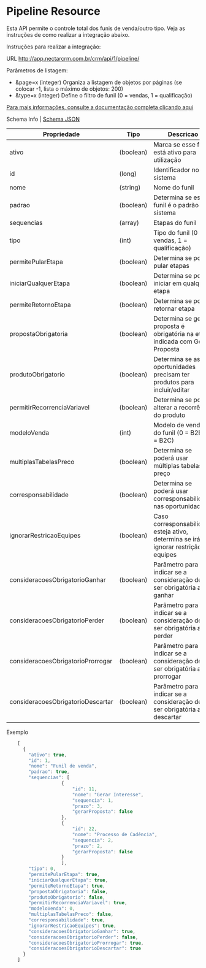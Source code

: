# Pipeline Resource

Esta API permite o controle total dos funis de venda/outro tipo. Veja as instruções de como realizar a integração abaixo.

Instruções para realizar a integração:

URL
http://app.nectarcrm.com.br/crm/api/1/pipeline/

Parâmetros de listagem:
* &page=x (integer) Organiza a listagem de objetos por páginas (se colocar -1, lista o máximo de objetos: 200)
* &type=x (integer) Define o filtro de funil (0 = vendas, 1 = qualificação)

[Para mais informações, consulte a documentação completa clicando aqui](http://docs.nectarcrm.apiary.io)

Schema Info | [Schema JSON](schema.json)

Propriedade | Tipo | Descricao
------------ | ------------- | -------------
ativo | (boolean) | Marca se esse funil está ativo para utilização
id | (long) | Identificador no sistema
nome | (string) | Nome do funil
padrao | (boolean) | Determina se esse funil é o padrão do sistema
sequencias | (array) | Etapas do funil
tipo | (int) | Tipo do funil (0 = vendas, 1 = qualificação)
permitePularEtapa | (boolean) | Determina se pode pular etapas
iniciarQualquerEtapa | (boolean) | Determina se pode iniciar em qualquer etapa
permiteRetornoEtapa | (boolean) | Determina se pode retornar etapa
propostaObrigatoria | (boolean) | Determina se gerar proposta é obrigatória na etapa indicada com Gerar Proposta
produtoObrigatorio | (boolean) | Determina se as oportunidades precisam ter produtos para incluir/editar
permitirRecorrenciaVariavel | (boolean) | Determina se pode alterar a recorrência do produto
modeloVenda | (int) | Modelo de venda do funil (0 = B2B, 1 = B2C)
multiplasTabelasPreco | (boolean) | Determina se poderá usar múltiplas tabelas de preço
corresponsabilidade | (boolean) | Determina se poderá usar corresponsabilidade nas oportunidades
ignorarRestricaoEquipes | (boolean) | Caso corresponsabilidade esteja ativo, determina se irá ignorar restrição de equipes
consideracoesObrigatorioGanhar | (boolean) | Parâmetro para indicar se a consideração deve ser obrigatória ao ganhar
consideracoesObrigatorioPerder | (boolean) | Parâmetro para indicar se a consideração deve ser obrigatória ao perder
consideracoesObrigatorioProrrogar | (boolean) | Parâmetro para indicar se a consideração deve ser obrigatória ao prorrogar
consideracoesObrigatorioDescartar | (boolean) | Parâmetro para indicar se a consideração deve ser obrigatória ao descartar

Exemplo
```js
    [
      {
        "ativo": true,
        "id": 1,
        "nome": "Funil de venda",
        "padrao": true,
        "sequencias": [
                    {
                        "id": 11,
                        "nome": "Gerar Interesse",
                        "sequencia": 1,
                        "prazo": 3,
                        "gerarProposta": false
                    },
                    {
                        "id": 22,
                        "nome": "Processo de Cadência",
                        "sequencia": 2,
                        "prazo": 2,
                        "gerarProposta": false
                    }
                    ],
        "tipo": 0,
        "permitePularEtapa": true,
        "iniciarQualquerEtapa": true,
        "permiteRetornoEtapa": true,
        "propostaObrigatoria": false,
        "produtoObrigatorio": false,
        "permitirRecorrenciaVariavel": true,
        "modeloVenda": 0,
        "multiplasTabelasPreco": false,
        "corresponsabilidade": true,
        "ignorarRestricaoEquipes": true,
        "consideracoesObrigatorioGanhar": true,
        "consideracoesObrigatorioPerder": false,
        "consideracoesObrigatorioProrrogar": true,
        "consideracoesObrigatorioDescartar": true
      }
    ]
```
